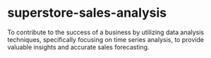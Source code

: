 # superstore-sales-analysis

To contribute to the success of a business by utilizing data analysis
techniques, specifically focusing on time series analysis, to provide
valuable insights and accurate sales forecasting.
